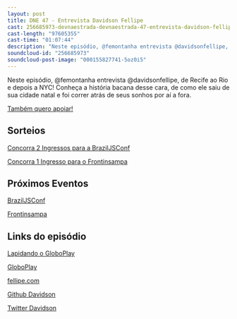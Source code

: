 ```yaml
---
layout: post
title: DNE 47 - Entrevista Davidson Fellipe
cast: 256685973-devnaestrada-devnaestrada-47-entrevista-davidson-fellipe.mp3
cast-length: "97605355"
cast-time: "01:07:44"
description: "Neste episódio, @femontanha entrevista @davidsonfellipe, de Recife ao Rio e depois a NYC! Conheça a história bacana desse cara, de como ele saiu de sua cidade natal e foi correr atrás de seus sonhos por aí a fora."
soundcloud-id: "256685973"
soundcloud-post-image: "000155827741-5oz0i5"
---
```


Neste episódio, @femontanha entrevista @davidsonfellipe, de Recife ao Rio e depois a NYC! Conheça a história bacana desse cara, de como ele saiu de sua cidade natal e foi correr atrás de seus sonhos por aí a fora.

<a href="http://www.apoia.se/devnaestrada" class="btn">
  Também quero apoiar!
</a>

<h2>Sorteios</h2>

[Concorra 2 Ingressos para a BrazilJSConf](https://devnaestrada.typeform.com/to/nsYDUS)

[Concorra 1 Ingresso para o Frontinsampa](https://devnaestrada.typeform.com/to/FhfOsy)

<h2>Próximos Eventos</h2>

[BrazilJSConf](https://braziljs.org/conf)

[Frontinsampa](http://frontinsampa.com.br/)

<h2>Links do episódio</h2>

[Lapidando o GloboPlay](https://www.youtube.com/watch?v=RMAAuOcuVOE)

[GloboPlay](http://globoplay.globo.com/)

[fellipe.com](http://fellipe.com/)

[Github Davidson](https://github.com/davidsonfellipe)

[Twitter Davidson](https://twitter.com/davidsonfellipe)
